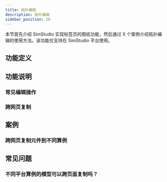 ```yaml
---
title: 拓扑编辑
description: 拓扑编辑
sidebar_position: 20
---
```


本节首先介绍 SimStudio 实现标签页的图纸功能，然后通过 X 个案例介绍拓扑编辑的使用方法。该功能仅支持在 SimStudio 平台使用。

## 功能定义

## 功能说明

### 常见编辑操作

### 跨网页复制

## 案例

### 跨网页复制元件到不同算例

## 常见问题

### 不同平台算例的模型可以跨页面复制吗？
